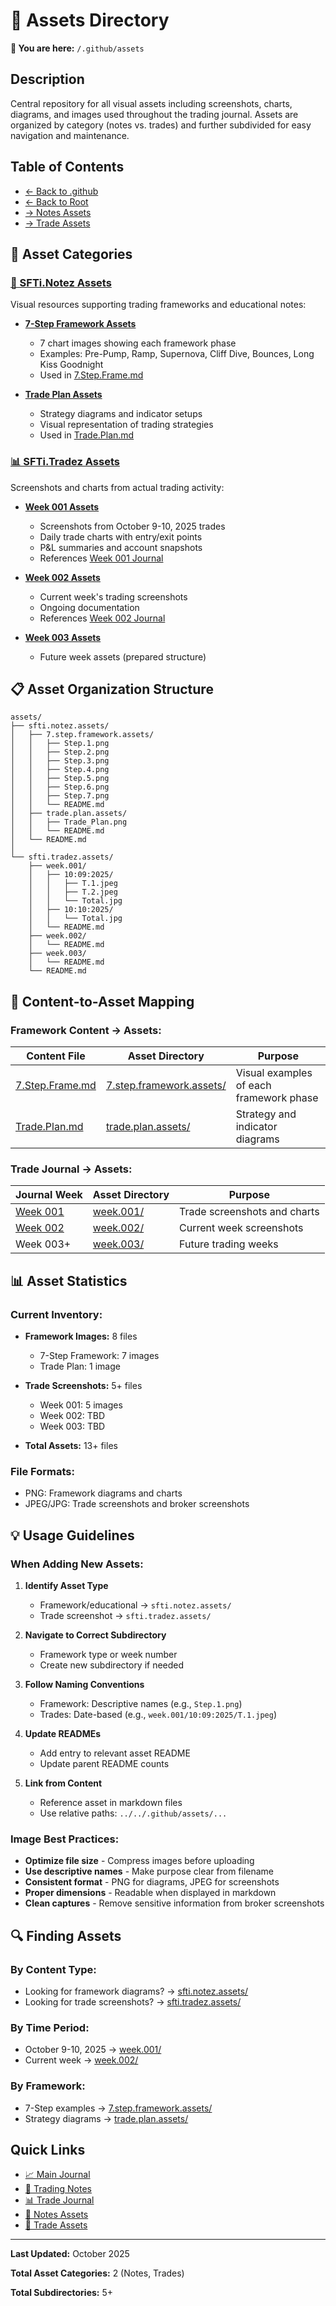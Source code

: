 # 🎨 Assets Directory

**📁 You are here:** `/.github/assets`

## Description

Central repository for all visual assets including screenshots, charts, diagrams, and images used throughout the trading journal. Assets are organized by category (notes vs. trades) and further subdivided for easy navigation and maintenance.

## Table of Contents

- [← Back to .github](../README.md)
- [← Back to Root](../../README.md)
- [→ Notes Assets](./sfti.notez.assets/README.md)
- [→ Trade Assets](./sfti.tradez.assets/README.md)

## 📂 Asset Categories

### [📝 SFTi.Notez Assets](./sfti.notez.assets/README.md)
Visual resources supporting trading frameworks and educational notes:

- **[7-Step Framework Assets](./sfti.notez.assets/7.step.framework.assets/README.md)**
  - 7 chart images showing each framework phase
  - Examples: Pre-Pump, Ramp, Supernova, Cliff Dive, Bounces, Long Kiss Goodnight
  - Used in [7.Step.Frame.md](../../SFTi.Notez/7.Step.Frame.md)

- **[Trade Plan Assets](./sfti.notez.assets/trade.plan.assets/README.md)**
  - Strategy diagrams and indicator setups
  - Visual representation of trading strategies
  - Used in [Trade.Plan.md](../../SFTi.Notez/Trade.Plan.md)

### [📊 SFTi.Tradez Assets](./sfti.tradez.assets/README.md)
Screenshots and charts from actual trading activity:

- **[Week 001 Assets](./sfti.tradez.assets/week.001/README.md)**
  - Screenshots from October 9-10, 2025 trades
  - Daily trade charts with entry/exit points
  - P&L summaries and account snapshots
  - References [Week 001 Journal](../../SFTi.Tradez/week.001/README.md)

- **[Week 002 Assets](./sfti.tradez.assets/week.002/README.md)**
  - Current week's trading screenshots
  - Ongoing documentation
  - References [Week 002 Journal](../../SFTi.Tradez/week.002/README.md)

- **[Week 003 Assets](./sfti.tradez.assets/week.003/README.md)**
  - Future week assets (prepared structure)

## 📋 Asset Organization Structure

```
assets/
├── sfti.notez.assets/
│   ├── 7.step.framework.assets/
│   │   ├── Step.1.png
│   │   ├── Step.2.png
│   │   ├── Step.3.png
│   │   ├── Step.4.png
│   │   ├── Step.5.png
│   │   ├── Step.6.png
│   │   ├── Step.7.png
│   │   └── README.md
│   ├── trade.plan.assets/
│   │   ├── Trade_Plan.png
│   │   └── README.md
│   └── README.md
│
└── sfti.tradez.assets/
    ├── week.001/
    │   ├── 10:09:2025/
    │   │   ├── T.1.jpeg
    │   │   ├── T.2.jpeg
    │   │   └── Total.jpg
    │   ├── 10:10:2025/
    │   │   └── Total.jpg
    │   └── README.md
    ├── week.002/
    │   └── README.md
    ├── week.003/
    │   └── README.md
    └── README.md
```

## 🔗 Content-to-Asset Mapping

### Framework Content → Assets:

| Content File | Asset Directory | Purpose |
|--------------|----------------|---------|
| [7.Step.Frame.md](../../SFTi.Notez/7.Step.Frame.md) | [7.step.framework.assets/](./sfti.notez.assets/7.step.framework.assets/README.md) | Visual examples of each framework phase |
| [Trade.Plan.md](../../SFTi.Notez/Trade.Plan.md) | [trade.plan.assets/](./sfti.notez.assets/trade.plan.assets/README.md) | Strategy and indicator diagrams |

### Trade Journal → Assets:

| Journal Week | Asset Directory | Purpose |
|--------------|----------------|---------|
| [Week 001](../../SFTi.Tradez/week.001/README.md) | [week.001/](./sfti.tradez.assets/week.001/README.md) | Trade screenshots and charts |
| [Week 002](../../SFTi.Tradez/week.002/README.md) | [week.002/](./sfti.tradez.assets/week.002/README.md) | Current week screenshots |
| Week 003+ | [week.003/](./sfti.tradez.assets/week.003/README.md) | Future trading weeks |

## 📊 Asset Statistics

### Current Inventory:

- **Framework Images:** 8 files
  - 7-Step Framework: 7 images
  - Trade Plan: 1 image

- **Trade Screenshots:** 5+ files
  - Week 001: 5 images
  - Week 002: TBD
  - Week 003: TBD

- **Total Assets:** 13+ files

### File Formats:
- PNG: Framework diagrams and charts
- JPEG/JPG: Trade screenshots and broker screenshots

## 💡 Usage Guidelines

### When Adding New Assets:

1. **Identify Asset Type**
   - Framework/educational → `sfti.notez.assets/`
   - Trade screenshot → `sfti.tradez.assets/`

2. **Navigate to Correct Subdirectory**
   - Framework type or week number
   - Create new subdirectory if needed

3. **Follow Naming Conventions**
   - Framework: Descriptive names (e.g., `Step.1.png`)
   - Trades: Date-based (e.g., `week.001/10:09:2025/T.1.jpeg`)

4. **Update READMEs**
   - Add entry to relevant asset README
   - Update parent README counts

5. **Link from Content**
   - Reference asset in markdown files
   - Use relative paths: `../../.github/assets/...`

### Image Best Practices:

- **Optimize file size** - Compress images before uploading
- **Use descriptive names** - Make purpose clear from filename
- **Consistent format** - PNG for diagrams, JPEG for screenshots
- **Proper dimensions** - Readable when displayed in markdown
- **Clean captures** - Remove sensitive information from broker screenshots

## 🔍 Finding Assets

### By Content Type:
- Looking for framework diagrams? → [sfti.notez.assets/](./sfti.notez.assets/README.md)
- Looking for trade screenshots? → [sfti.tradez.assets/](./sfti.tradez.assets/README.md)

### By Time Period:
- October 9-10, 2025 → [week.001/](./sfti.tradez.assets/week.001/README.md)
- Current week → [week.002/](./sfti.tradez.assets/week.002/README.md)

### By Framework:
- 7-Step examples → [7.step.framework.assets/](./sfti.notez.assets/7.step.framework.assets/README.md)
- Strategy diagrams → [trade.plan.assets/](./sfti.notez.assets/trade.plan.assets/README.md)

## Quick Links

- [📈 Main Journal](../../README.md)
- [📝 Trading Notes](../../SFTi.Notez/README.md)
- [📊 Trade Journal](../../SFTi.Tradez/README.md)
- [🎨 Notes Assets](./sfti.notez.assets/README.md)
- [🎨 Trade Assets](./sfti.tradez.assets/README.md)

---

**Last Updated:** October 2025

**Total Asset Categories:** 2 (Notes, Trades)

**Total Subdirectories:** 5+
